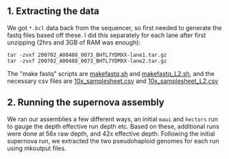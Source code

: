 ## 1. Extracting the data
We got `*.bcl` data back from the sequencer, so first needed to generate the fastq files based off these. I did this separately for each lane after first unzipping (2hrs and 3GB of RAM was enough):
```
tar -zvxf 200702_A00488_0073_BHTL7YDMXX-lane1.tar.gz
tar -zvxf 200702_A00488_0073_BHTL7YDMXX-lane2.tar.gz
```
The "make fastq" scripts are [makefastq.sh](makefastq.sh) and [makefastq_L2.sh](makefastq_L2.sh), and the necessary csv files are [10x_samplesheet.csv](10x_samplesheet.csv) and [10x_samplesheet_L2.csv](10x_samplesheet_L2.csv)

## 2. Running the supernova assembly
We ran our assemblies a few different ways, an initial `maui` and `hectors` run to gauge the depth effective run depth etc. Based on these, additional runs were done at 56x raw depth, and 42x effective depth. Following the initial supernova run, we extracted the two pseudohaploid genomes for each run using mkoutput files.
